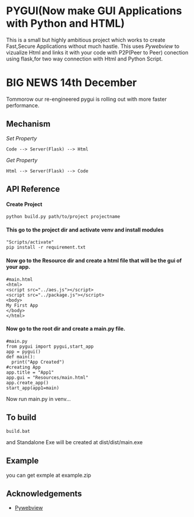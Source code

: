 
# PYGUI(Now make GUI Applications with Python and HTML)

This is a small but highly ambitious project which works to create Fast,Secure Applications without much hastle.
This uses *Pywebview* to vizualize Html and links it with your code with P2P(Peer to Peer) conection using flask,for two way connection with Html and Python Script.
# BIG NEWS 14th December
Tommorow our re-engineered pygui is rolling out with more faster performance.
## Mechanism
*Set Property*
```
Code --> Server(Flask) --> Html
```
*Get Property*
```
Html --> Server(Flask) --> Code
```
## API Reference

#### Create Project

```
python build.py path/to/project projectname 
```
#### This go to the project dir and activate venv and install modules
```
"Scripts/activate"
pip install -r requirement.txt
```
#### Now go to the Resource dir and create a html file that will be the gui of your app.
``` 
#main.html
<html>
<script src="../aes.js"></script>
<script src="../package.js"></script>
<body>
My First App
</body>
</html>
```
#### Now go to the root dir and create a main.py file.
``` 
#main.py
from pygui import pygui,start_app
app = pygui()
def main():
  print("App Created")
#creating App
app.title = "App1"
app.gui = "Resources/main.html"
app.create_app()
start_app(app1=main)
```
Now run main.py in venv...

## To build
```
build.bat
```
and Standalone Exe will be created at dist/dist/main.exe
## Example
you can get exmple at example.zip
## Acknowledgements

 - [Pywebview](https://pywebview.flowrl.com/)







